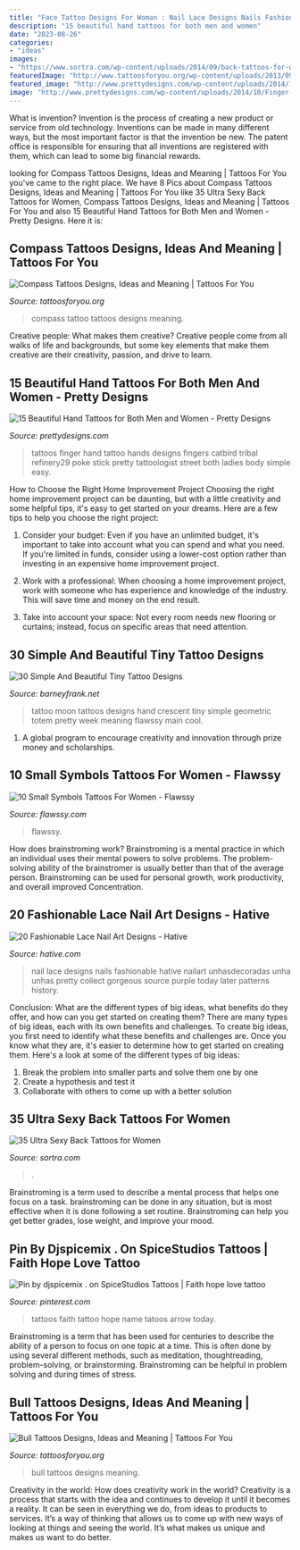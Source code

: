 ```yaml
---
title: "Face Tattoo Designs For Woman : Nail Lace Designs Nails Fashionable Hative Nailart Unhasdecoradas Unha Unhas Pretty Collect Gorgeous Source Purple Today Later Patterns History"
description: "15 beautiful hand tattoos for both men and women"
date: "2023-08-26"
categories:
- "ideas"
images:
- "https://www.sortra.com/wp-content/uploads/2014/09/back-tattoos-for-women29.jpg"
featuredImage: "http://www.tattoosforyou.org/wp-content/uploads/2013/09/Compass-Tattoo-Images-764x1024.jpg"
featured_image: "http://www.prettydesigns.com/wp-content/uploads/2014/10/Finger-Tattoo.jpg"
image: "http://www.prettydesigns.com/wp-content/uploads/2014/10/Finger-Tattoo.jpg"
---
```



What is invention?
Invention is the process of creating a new product or service from old technology. Inventions can be made in many different ways, but the most important factor is that the invention be new. 
The patent office is responsible for ensuring that all inventions are registered with them, which can lead to some big financial rewards.

	

		
looking for Compass Tattoos Designs, Ideas and Meaning | Tattoos For You you've came to the right place. We have 8 Pics about Compass Tattoos Designs, Ideas and Meaning | Tattoos For You like 35 Ultra Sexy Back Tattoos for Women, Compass Tattoos Designs, Ideas and Meaning | Tattoos For You and also 15 Beautiful Hand Tattoos for Both Men and Women - Pretty Designs. Here it is:
		
    
## Compass Tattoos Designs, Ideas And Meaning | Tattoos For You

<img loading=lazy src="http://www.tattoosforyou.org/wp-content/uploads/2013/09/Compass-Tattoo-Images-764x1024.jpg" onerror="this.onerror=null;this.src='https://tse3.mm.bing.net/th?id=OIP.GLMbrY62mVe6O6vxp_h6DgHaJ7&amp;pid=15.1';" alt="Compass Tattoos Designs, Ideas and Meaning | Tattoos For You">

_Source: tattoosforyou.org_

>compass tattoo tattoos designs meaning. 

	

Creative people: What makes them creative?
Creative people come from all walks of life and backgrounds, but some key elements that make them creative are their creativity, passion, and drive to learn.

    
## 15 Beautiful Hand Tattoos For Both Men And Women - Pretty Designs

<img loading=lazy src="http://www.prettydesigns.com/wp-content/uploads/2014/10/Finger-Tattoo.jpg" onerror="this.onerror=null;this.src='https://tse1.mm.bing.net/th?id=OIP.hRBuzJP9u-5SZM1gWwNoNgAAAA&amp;pid=15.1';" alt="15 Beautiful Hand Tattoos for Both Men and Women - Pretty Designs">

_Source: prettydesigns.com_

>tattoos finger hand tattoo hands designs fingers catbird tribal refinery29 poke stick pretty tattoologist street both ladies body simple easy. 

	

How to Choose the Right Home Improvement Project
Choosing the right home improvement project can be daunting, but with a little creativity and some helpful tips, it's easy to get started on your dreams. Here are a few tips to help you choose the right project:
1. Consider your budget: Even if you have an unlimited budget, it's important to take into account what you can spend and what you need. If you're limited in funds, consider using a lower-cost option rather than investing in an expensive home improvement project.

2. Work with a professional: When choosing a home improvement project, work with someone who has experience and knowledge of the industry. This will save time and money on the end result.

3. Take into account your space: Not every room needs new flooring or curtains; instead, focus on specific areas that need attention.

    
## 30 Simple And Beautiful Tiny Tattoo Designs

<img loading=lazy src="http://www.barneyfrank.net/wp-content/uploads/2013/10/tiny-tattoos-4.jpg" onerror="this.onerror=null;this.src='https://tse4.mm.bing.net/th?id=OIP.Yjs9zCuKBfkqvs4fp_JNvwHaJ_&amp;pid=15.1';" alt="30 Simple And Beautiful Tiny Tattoo Designs">

_Source: barneyfrank.net_

>tattoo moon tattoos designs hand crescent tiny simple geometric totem pretty week meaning flawssy main cool. 

	

1. A global program to encourage creativity and innovation through prize money and scholarships. 

    
## 10 Small Symbols Tattoos For Women - Flawssy

<img loading=lazy src="http://flawssy.com/wp-content/uploads/2016/06/Unique-Best-Friend-Tattoo-Symbols.jpg" onerror="this.onerror=null;this.src='https://tse1.mm.bing.net/th?id=OIP.cjOXaZjGR6XuK9HYl4SWlgHaJ4&amp;pid=15.1';" alt="10 Small Symbols Tattoos For Women - Flawssy">

_Source: flawssy.com_

>flawssy. 

	

How does brainstroming work?
Brainstroming is a mental practice in which an individual uses their mental powers to solve problems. The problem-solving ability of the brainstromer is usually better than that of the average person. Brainstroming can be used for personal growth, work productivity, and overall improved Concentration.

    
## 20 Fashionable Lace Nail Art Designs - Hative

<img loading=lazy src="https://hative.com/wp-content/uploads/2014/11/lace-nail-art-designs/4-fashionable-lace-nail-art-designs.jpg" onerror="this.onerror=null;this.src='https://tse3.mm.bing.net/th?id=OIP.3o8xGyvX-11l0Ws8MDzjkQHaLI&amp;pid=15.1';" alt="20 Fashionable Lace Nail Art Designs - Hative">

_Source: hative.com_

>nail lace designs nails fashionable hative nailart unhasdecoradas unha unhas pretty collect gorgeous source purple today later patterns history. 

	

Conclusion: What are the different types of big ideas, what benefits do they offer, and how can you get started on creating them?
There are many types of big ideas, each with its own benefits and challenges. To create big ideas, you first need to identify what these benefits and challenges are. Once you know what they are, it's easier to determine how to get started on creating them. Here's a look at some of the different types of big ideas:
1. Break the problem into smaller parts and solve them one by one
2. Create a hypothesis and test it
3. Collaborate with others to come up with a better solution

    
## 35 Ultra Sexy Back Tattoos For Women

<img loading=lazy src="https://www.sortra.com/wp-content/uploads/2014/09/back-tattoos-for-women29.jpg" onerror="this.onerror=null;this.src='https://tse1.mm.bing.net/th?id=OIP.iJ9HYcjtiJKVfbS0LIUtvgAAAA&amp;pid=15.1';" alt="35 Ultra Sexy Back Tattoos for Women">

_Source: sortra.com_

>. 

	

Brainstroming is a term used to describe a mental process that helps one focus on a task. brainstroming can be done in any situation, but is most effective when it is done following a set routine. Brainstroming can help you get better grades, lose weight, and improve your mood.

    
## Pin By Djspicemix . On SpiceStudios Tattoos | Faith Hope Love Tattoo

<img loading=lazy src="https://i.pinimg.com/736x/c0/4c/00/c04c002a0c106cebf8739c6631e131b9.jpg" onerror="this.onerror=null;this.src='https://tse2.mm.bing.net/th?id=OIP.dKWwt8W5uQ5Q8kng1JnxfQHaHN&amp;pid=15.1';" alt="Pin by djspicemix . on SpiceStudios Tattoos | Faith hope love tattoo">

_Source: pinterest.com_

>tattoos faith tattoo hope name tatoos arrow today. 

	

Brainstroming is a term that has been used for centuries to describe the ability of a person to focus on one topic at a time. This is often done by using several different methods, such as meditation, thoughtreading, problem-solving, or brainstorming. Brainstroming can be helpful in problem solving and during times of stress.

    
## Bull Tattoos Designs, Ideas And Meaning | Tattoos For You

<img loading=lazy src="https://www.tattoosforyou.org/wp-content/uploads/2016/05/Bull-Tattoos.jpg" onerror="this.onerror=null;this.src='https://tse2.mm.bing.net/th?id=OIP.oAa-iqDO4b02f9I98A6vlwHaK0&amp;pid=15.1';" alt="Bull Tattoos Designs, Ideas and Meaning | Tattoos For You">

_Source: tattoosforyou.org_

>bull tattoos designs meaning. 

	

Creativity in the world: How does creativity work in the world?
Creativity is a process that starts with the idea and continues to develop it until it becomes a reality. It can be seen in everything we do, from ideas to products to services. It’s a way of thinking that allows us to come up with new ways of looking at things and seeing the world. It’s what makes us unique and makes us want to do better.

